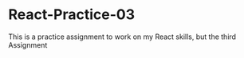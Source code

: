 # React-Practice-03
This is a practice assignment to work on my React skills, but the third Assignment
